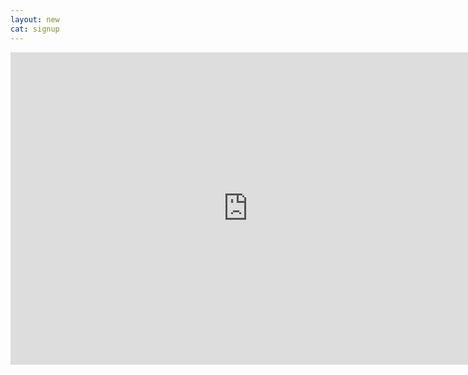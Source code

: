 ```yaml
---
layout: new
cat: signup
---
```

<div>
<iframe src="https://docs.google.com/forms/d/e/1FAIpQLSfYVE4wl_8_LY-7njLBV80fwLbOoK5daSvkXzDjSkOTTmmp1w/viewform?embedded=true" width="760" height="500" frameborder="0" marginheight="0" marginwidth="0" margin="auto">Loading...</iframe> </div>
